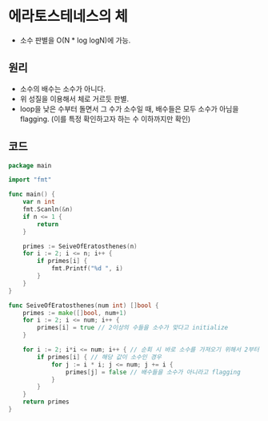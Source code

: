 # 에라토스테네스의 체
- 소수 판별을 O(N * log logN)에 가능.
## 원리
- 소수의 배수는 소수가 아니다.
- 위 성질을 이용해서 체로 거르듯 판별.
- loop을 낮은 수부터 돌면서 그 수가 소수일 때, 배수들은 모두 소수가 아님을 flagging. (이를 특정 확인하고자 하는 수 이하까지만 확인)
## 코드
```go
package main

import "fmt"

func main() {
	var n int
	fmt.Scanln(&n)
	if n <= 1 {
		return
	}

	primes := SeiveOfEratosthenes(n)
	for i := 2; i <= n; i++ {
		if primes[i] {
			fmt.Printf("%d ", i)
		}
	}
}

func SeiveOfEratosthenes(num int) []bool {
	primes := make([]bool, num+1)
	for i := 2; i <= num; i++ {
		primes[i] = true // 2이상의 수들을 소수가 맞다고 initialize
	}

	for i := 2; i*i <= num; i++ { // 순회 시 바로 소수를 가져오기 위해서 2부터 출발.
		if primes[i] { // 해당 값이 소수인 경우
			for j := i * i; j <= num; j += i {
				primes[j] = false // 배수들을 소수가 아니라고 flagging
			}
		}
	}
	return primes
}

```
